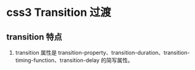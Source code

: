 # css3 Transition 过渡

## transition 特点

1. transition 属性是 transition-property、transition-duration、transition-timing-function、transition-delay 的简写属性。
